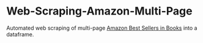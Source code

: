# Web-Scraping-Amazon-Multi-Page
Automated web scraping of multi-page [Amazon Best Sellers in Books](https://www.amazon.com.au/gp/bestsellers/books/ref=zg_bs_pg_1?ie=UTF8&pg=1) into a dataframe.
